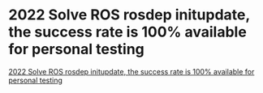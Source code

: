 # 2022 Solve ROS rosdep initupdate, the success rate is 100% available for personal testing
[2022 Solve ROS rosdep initupdate, the success rate is 100% available for personal testing](https://aiwithcloud.com/2022/09/15/2022_solve_ros_rosdep_initupdate_the_success_rate_is_100_available_for_personal_testing/)